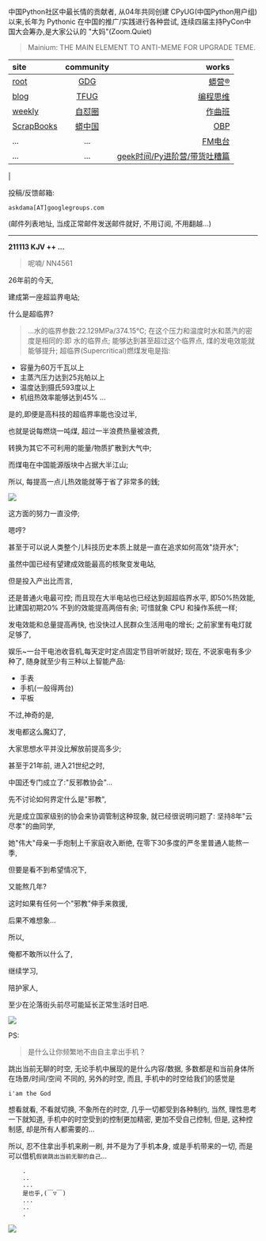 中国Python社区中最长情的贡献者, 从04年共同创建 CPyUG(中国Python用户组)以来,长年为 Pythonic 在中国的推广/实践进行各种尝试, 连续四届主持PyCon中国大会筹办,是大家公认的 "大妈"(Zoom.Quiet)

> Mainium: THE MAIN ELEMENT TO ANTI-MEME FOR UPGRADE TEME.

| site | community | works |
| :-----| :----: | ----: |
| [root](http://zoomquiet.io/) | [GDG](https://blog.zhgdg.org/) | [蟒营®](https://doc.101.camp/) |
| [blog](https://blog.zoomquiet.io/pages/zoomquiet.html) | [TFUG](http://zh.tfug.world/) | [编程思维](https://py.101.camp/) |
| [weekly](http://weekly.pychina.org/) | [自怼圈](https://du.101.camp/) | [作曲班](https://mu.101.camp/) |
| [ScrapBooks](https://zoomquiet.io/collection.html) | [蟒中国](https://pychina.org/) | [OBP](https://zoomquiet.io/obp/index.html) |
| ... | ... | [FM电台](https://fm.101.camp/) |
| ... | ... | [geek时间/Py进阶营/带货吐糟篇](https://fm.101.camp/2020/geek2py-dama.html) 
 |


投稿/反馈邮箱:

    askdama[AT]googlegroups.com

(邮件列表地址, 
当成正常邮件发送邮件就好, 不用订阅, 不用翻越...)




---------------------------------------------------
**211113 KJV ++ ...**

> 呢喃/ NN4561



26年前的今天,

建成第一座超监界电站;

什么是超临界?
> ...水的临界参数:22.129MPa/374.15℃;
在这个压力和温度时水和蒸汽的密度是相同的:即 水的临界点;
能够达到甚至超过这个临界点,
煤的发电效能就能够提升;
超临界(Supercritical)燃煤发电是指:

+ 容量为60万千瓦以上
+ 主蒸汽压力达到25兆帕以上
+ 温度达到摄氏593度以上
+ 机组热效率能够达到45% ...

是的,即便是高科技的超临界率能也没过半,

也就是说每燃烧一吨煤,
超过一半浪费热量被浪费,

转换为其它不可利用的能量/物质扩散到大气中;


而煤电在中国能源版块中占据大半江山;

所以,
每提高一点儿热效能就等于省了非常多的銭;

![](https://ipic.zoomquiet.top/2021-11-12-ScreenShot%202021-11-12%2008.09.51.jpg)

这方面的努力一直没停;

嗯哼?

甚至于可以说人类整个儿科技历史本质上就是一直在追求如何高效"烧开水";

虽然中国已经有望建成效能最高的核聚变发电站,

但是投入产出比而言,

还是普通火电最可控;
而且现在大半电站也已经达到超超临界水平,
即50%热效能,
比建国初期20% 不到的效能提高两倍有余;
可惜就象 CPU 和操作系统一样;

发电效能和总量提高再快,
也没快过人民群众生活用电的增长;
之前家里有电灯就足够了,

娱乐~一台干电池收音机,每天定时定点固定节目听听就好;
现在,
不说家电有多少种了,
随身就至少有三种以上智能产品:

+ 手表
+ 手机(一般得两台)
+ 平板

不过,神奇的是,

发电都这么魔幻了,

大家思想水平并没比解放前提高多少;

甚至于21年前,
进入21世纪之时,

中国还专门成立了:"反邪教协会"...

先不讨论如何界定什么是"邪教",

光是成立国家级别的协会来协调管制这种现象,
就已经很说明问题了:
坚持8年"云尽孝"的曲同学,

她"伟大"母亲一手炮制上千家庭收入断绝,
在零下30多度的严冬里普通人能熬​一季,

但要是看不到希望情况下,

又能熬几年?

这时如果有任何一个"邪教"伸手来救援,

后果不难想象...

所以,

俺都不敢所以什么了,

继续学习,

陪护家人,

至少在沦落街头前尽可能延长正常生活时日吧.​





![](https://ipic.zoomquiet.top/2021-11-12-zq42-today-card-2111.013.jpeg)




PS:
> 是什么让你频繁地不由自主拿出手机？

跳出当前无聊的时空,
无论手机中展现的是什么内容/数据,
多数都是和当前身体所在场景/时间/空间 不同的,
另外的时空,
而且, 手机中的时空给我们的感觉是

    i'am the God

想看就看, 不看就切换,
不象所在的时空, 几乎一切都受到各种制约,
当然,
理性思考一下就知道,
手机中的时空受到的控制更加精密, 更加不受自己控制,
但是, 这种控制感,
却是所有人都需要的...

所以, 
忍不住拿出手机来刷一刷,
并不是为了手机本身, 或是手机带来的一切,
而是可以借机`假装跳出当前无聊的自己`...



```
    .
    ..
    ...
    是也乎,(￣▽￣)
    ...
    ..
    .
```


![](http://ydlj.zoomquiet.top/ipic/2021-07-10-210701DU21-zip.jpg)

